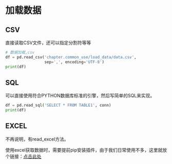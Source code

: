 # 加载数据

## CSV

直接读取CSV文件，还可以指定分割符等等

```python
# 数据加载,csv
df = pd.read_csv('chapter.common_use/load_data/data.csv',
                 sep=',', encoding='UTF-8')
print(df)
```

## SQL

可以直接使用符合PYTHON数据库标准的引擎，然后写简单的SQL来实现。

```python
df = pd.read_sql('SELECT * FROM TABLE1', conn)
print(df)
```

## EXCEL

不再说明，有read_excel方法。

使用excel获取数据时，需要提前pip安装插件，由于我们日常使用不多，这里就放个链接：[点击此处](https://baijiahao.baidu.com/s?id=1690909203824706695&wfr=spider&for=pc)
